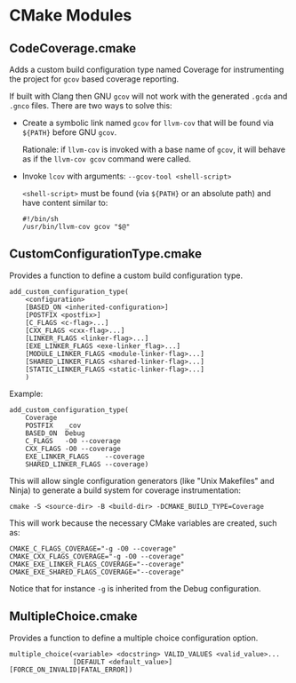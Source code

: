# CMake Modules

## CodeCoverage.cmake

Adds a custom build configuration type named Coverage for instrumenting
the project for `gcov` based coverage reporting.

If built with Clang then GNU `gcov` will not work with the generated `.gcda`
and `.gnco` files. There are two ways to solve this:

- Create a symbolic link named `gcov` for `llvm-cov` that will be found
    via `${PATH}` before GNU `gcov`.

    Rationale: if `llvm-cov` is invoked with a base name of `gcov`, it will
    behave as if the `llvm-cov gcov` command were called.

- Invoke `lcov` with arguments: `--gcov-tool <shell-script>`

    `<shell-script>` must be found (via `${PATH}` or an absolute path) and
    have content similar to:

      #!/bin/sh
      /usr/bin/llvm-cov gcov "$@"

## CustomConfigurationType.cmake

Provides a function to define a custom build configuration type.

    add_custom_configuration_type(
        <configuration>
        [BASED_ON <inherited-configuration>]
        [POSTFIX <postfix>]
        [C_FLAGS <c-flag>...]
        [CXX_FLAGS <cxx-flag>...]
        [LINKER_FLAGS <linker-flag>...]
        [EXE_LINKER_FLAGS <exe-linker_flag>...]
        [MODULE_LINKER_FLAGS <module-linker-flag>...]
        [SHARED_LINKER_FLAGS <shared-linker-flag>...]
        [STATIC_LINKER_FLAGS <static-linker-flag>...]
        )

Example:

    add_custom_configuration_type(
        Coverage
        POSTFIX   _cov
        BASED_ON  Debug
        C_FLAGS   -O0 --coverage
        CXX_FLAGS -O0 --coverage
        EXE_LINKER_FLAGS    --coverage
        SHARED_LINKER_FLAGS --coverage)

This will allow single configuration generators (like "Unix Makefiles" and
Ninja) to generate a build system for coverage instrumentation:

    cmake -S <source-dir> -B <build-dir> -DCMAKE_BUILD_TYPE=Coverage

This will work because the necessary CMake variables are created, such as:

    CMAKE_C_FLAGS_COVERAGE="-g -O0 --coverage"
    CMAKE_CXX_FLAGS_COVERAGE="-g -O0 --coverage"
    CMAKE_EXE_LINKER_FLAGS_COVERAGE="--coverage"
    CMAKE_EXE_SHARED_FLAGS_COVERAGE="--coverage"

Notice that for instance `-g` is inherited from the Debug configuration.

## MultipleChoice.cmake

Provides a function to define a multiple choice configuration option.

    multiple_choice(<variable> <docstring> VALID_VALUES <valid_value>...
                    [DEFAULT <default_value>] [FORCE_ON_INVALID|FATAL_ERROR])
